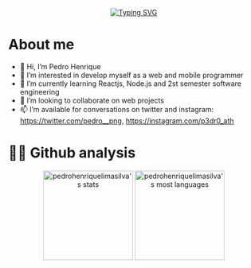 <div align='center'>
<a href="https://git.io/typing-svg"><img src="https://readme-typing-svg.demolab.com?font=Poppins&weight=700&size=24&pause=1000&color=996DFF&width=500&lines=%3Cheader%3EHello%2C+World!%3C%2Fheader%3E;I'm+Pedro+Henrique;+%7BI'm+18+years+old%7D;I'm+a+front-end+programmer+in+training;Welcome+for+my+profile" alt="Typing SVG" /></a>
</div>

<h1>About me</h1>

- 👋 Hi, I’m Pedro Henrique
- 👀 I’m interested in develop myself as a web and mobile programmer
- 🌱 I’m currently learning Reactjs, Node.js and 2st semester software engineering
- 💞️ I’m looking to collaborate on web projects
- 📫 I’m available for conversations on twitter and instagram: https://twitter.com/pedro__png, https://instagram.com/p3dr0_ath 

<h1>👨‍💻 Github analysis</h1>

<div align="center" space='2rem'>
<img  height="180em" src="https://github-readme-stats.vercel.app/api?username=pedrohenriquelimasilva&show_icons=true&theme=dark&include_all_commits=true&count_private=true" alt="pedrohenriquelimasilva's stats"/>
<img height="180em" src="https://github-readme-stats.vercel.app/api/top-langs/?username=pedrohenriquelimasilva&layout=compact&langs_count=7&theme=dark" alt="pedrohenriquelimasilva's most languages"/>
</div>

<br><br>
